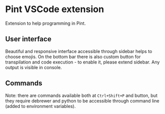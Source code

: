 # Pint VSCode extension
Extension to help programming in Pint.

## User interface
Beautiful and responsive interface accessible through sidebar helps to choose emojis. On the bottom bar there is also custom button for transpilation and code execution - to enable it, please extend sidebar. Any output is visible in console.

## Commands
Note: there are commands available both at `Ctrl+Shift+P` and button, but they require debrewer and python to be accessible through command line (added to environment variables).